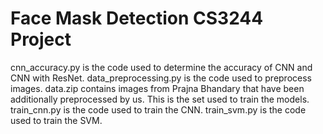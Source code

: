 # Face Mask Detection CS3244 Project 

cnn_accuracy.py is the code used to determine the accuracy of CNN and CNN with ResNet.
data_preprocessing.py is the code used to preprocess images. 
data.zip contains images from Prajna Bhandary that have been additionally preprocessed by us. This is the set used to train the  models.
train_cnn.py is the code used to train the CNN.
train_svm.py is the code used to train the SVM.
